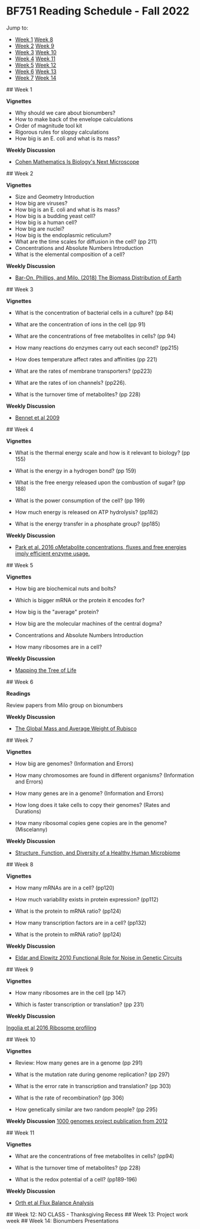 # BF751 Reading Schedule - Fall 2022

Jump to:
* <a href="#wk01">Week 1</a>   <a href="#wk08">Week 8</a>
* <a href="#wk02">Week 2</a>   <a href="#wk09">Week 9</a>
* <a href="#wk03">Week 3</a>   <a href="#wk10">Week 10</a>
* <a href="#wk04">Week 4</a>   <a href="#wk11">Week 11</a>
* <a href="#wk05">Week 5</a>   <a href="#wk12">Week 12</a>
* <a href="#wk06">Week 6</a>   <a href="#wk13">Week 13</a>
* <a href="#wk07">Week 7</a>   <a href="#wk14">Week 14</a>


<a id="wk01">
## Week 1

**Vignettes**

* Why should we care about bionumbers?
* How to make back of the envelope calculations
* Order of magnitude tool kit
* Rigorous rules for sloppy calculations
* How big is an E. coli and what is its mass?


**Weekly Discussion**

* [Cohen Mathematics Is Biology's Next Microscope]()


<a id="wk02">
## Week 2

**Vignettes**

* Size and Geometry Introduction
* How big are viruses?
* How big is an E. coli and what is its mass?
* How big is a budding yeast cell?
* How big is a human cell?
* How big are nuclei?
* How big is the endoplasmic reticulum?
* What are the time scales for diffusion in the cell? (pp 211)
* Concentrations and Absolute Numbers Introduction
* What is the elemental composition of a cell?

**Weekly Discussion**

* [Bar-On, Phillips, and Milo.  (2018) The Biomass Distribution of Earth]()


<a id="wk03">
## Week 3

**Vignettes**

* What is the concentration of bacterial cells in a culture? (pp 84)
* What are the concentration of ions in the cell (pp 91)
* What are the concentrations of free metabolites in cells? (pp 94)

* How many reactions do enzymes carry out each second? (pp215)
* How does temperature affect rates and affinities (pp 221)
* What are the rates of membrane transporters? (pp223)
* What are the rates of ion channels? (pp226).
* What is the turnover time of metabolites? (pp 228)


**Weekly Discussion**

* [Bennet et al 2009]()


<a id="wk04">
## Week 4

**Vignettes**

* What is the thermal energy scale and how is it relevant to biology? (pp 155)

* What is the energy in a hydrogen bond? (pp 159)
* What is the free energy released upon the combustion of sugar? (pp 188)
* What is the power consumption of the cell? (pp 199)
* How much energy is released on ATP hydrolysis? (pp182)
* What is the energy transfer in a phosphate group? (pp185)


**Weekly Discussion**

* [Park et al. 2016 oMetabolite concentrations, fluxes and free energies imply efficient enzyme usage.](https://www.nature.com/articles/nchembio.2077)


<a id="wk05">
## Week 5

**Vignettes**

* How big are biochemical nuts and bolts?

* Which is bigger mRNA or the protein it encodes for?
* How big is the "average" protein?
* How big are the molecular machines of the central dogma?
* Concentrations and Absolute Numbers Introduction
* How many ribosomes are in a cell?


**Weekly Discussion**

* [Mapping the Tree of Life]()


<a id="wk06">
## Week 6

**Readings**

Review papers from Milo group on bionumbers

**Weekly Discussion**

* [The Global Mass and Average Weight of Rubisco]()


<a id="wk07">
## Week 7

**Vignettes**

* How big are genomes? (Information and Errors)
* How many chromosomes are found in different organisms? (Information and Errors)
* How many genes are in a genome? (Information and Errors)

* How long does it take cells to copy their genomes? (Rates and Durations)
* How many ribosomal copies gene copies are in the genome? (Miscelanny)


**Weekly Discussion**

* [Structure, Function, and Diversity of a Healthy Human Microbiome]()


<a id="wk08">
## Week 8

**Vignettes**

* How many mRNAs are in a cell? (pp120)

* How much variability exists in protein expression? (pp112)
* What is the protein to mRNA ratio? (pp124)
* How many transcription factors are in a cell? (pp132)
* What is the protein to mRNA ratio? (pp124)

**Weekly Discussion**

* [Eldar and Elowitz 2010 Functional Role for Noise in Genetic Circuits](https://pubmed.ncbi.nlm.nih.gov/20829787/)


<a id="wk09">
## Week 9

**Vignettes**

* How many ribosomes are in the cell (pp 147)

* Which is faster transcription or translation? (pp 231)


**Weekly Discussion**

[Ingolia et al 2016 Ribosome profiling](https://www.ncbi.nlm.nih.gov/labs/pmc/articles/PMC4917602/)


<a id="wk10">
## Week 10

**Vignettes**

* Review: How many genes are in a genome (pp 291)

* What is the mutation rate during genome replication? (pp 297)
* What is the error rate in transcription and translation? (pp 303)
* What is the rate of recombination? (pp 306)
* How genetically similar are two random people? (pp 295)


**Weekly Discussion**
[1000 genomes project publication from 2012]()


<a id="wk11">
## Week 11

**Vignettes**

* What are the concentrations of free metabolites in cells? (pp94)

* What is the turnover time of metabolites? (pp 228)
* What is the redox potential of a cell? (pp189-196)

**Weekly Discussion**

* [Orth et al Flux Balance Analysis](https://www.ncbi.nlm.nih.gov/pmc/articles/PMC3108565/)


<a id="wk12">
## Week 12: NO CLASS - Thanksgiving Recess


<a id="wk13">
## Week 13: Project work week


<a id="wk14">
## Week 14: Bionumbers Presentations
